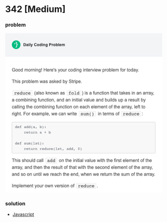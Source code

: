 # 342 [Medium]

### problem

![Problem](https://raw.githubusercontent.com/vabhishek-me/problems/master/daily-coding-problem/342-%5BMedium%5D-custom-reduce-function/daily-coding-problem-342.png)

### solution

- [Javascript](./solution.js)
